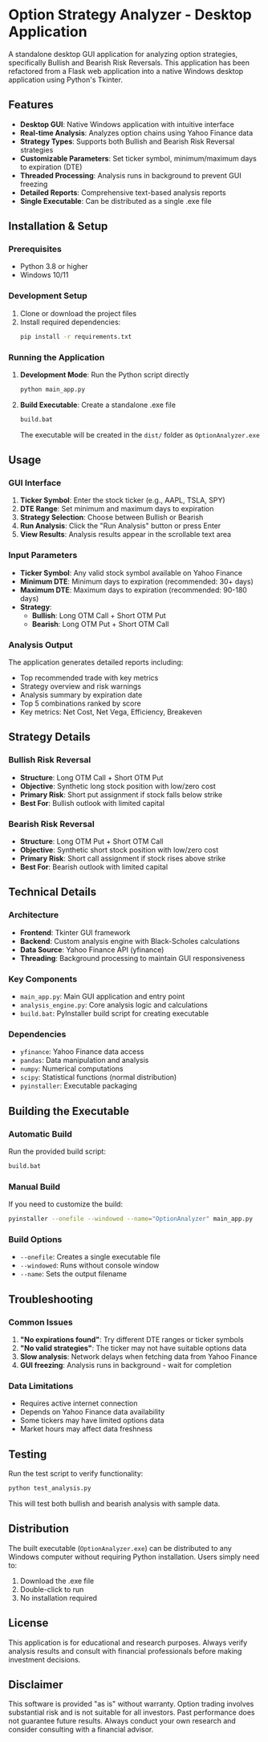 # Option Strategy Analyzer - Desktop Application

A standalone desktop GUI application for analyzing option strategies, specifically Bullish and Bearish Risk Reversals. This application has been refactored from a Flask web application into a native Windows desktop application using Python's Tkinter.

## Features

- **Desktop GUI**: Native Windows application with intuitive interface
- **Real-time Analysis**: Analyzes option chains using Yahoo Finance data
- **Strategy Types**: Supports both Bullish and Bearish Risk Reversal strategies
- **Customizable Parameters**: Set ticker symbol, minimum/maximum days to expiration (DTE)
- **Threaded Processing**: Analysis runs in background to prevent GUI freezing
- **Detailed Reports**: Comprehensive text-based analysis reports
- **Single Executable**: Can be distributed as a single .exe file

## Installation & Setup

### Prerequisites
- Python 3.8 or higher
- Windows 10/11

### Development Setup
1. Clone or download the project files
2. Install required dependencies:
   ```bash
   pip install -r requirements.txt
   ```

### Running the Application
1. **Development Mode**: Run the Python script directly
   ```bash
   python main_app.py
   ```

2. **Build Executable**: Create a standalone .exe file
   ```bash
   build.bat
   ```
   The executable will be created in the `dist/` folder as `OptionAnalyzer.exe`

## Usage

### GUI Interface
1. **Ticker Symbol**: Enter the stock ticker (e.g., AAPL, TSLA, SPY)
2. **DTE Range**: Set minimum and maximum days to expiration
3. **Strategy Selection**: Choose between Bullish or Bearish
4. **Run Analysis**: Click the "Run Analysis" button or press Enter
5. **View Results**: Analysis results appear in the scrollable text area

### Input Parameters
- **Ticker Symbol**: Any valid stock symbol available on Yahoo Finance
- **Minimum DTE**: Minimum days to expiration (recommended: 30+ days)
- **Maximum DTE**: Maximum days to expiration (recommended: 90-180 days)
- **Strategy**: 
  - **Bullish**: Long OTM Call + Short OTM Put
  - **Bearish**: Long OTM Put + Short OTM Call

### Analysis Output
The application generates detailed reports including:
- Top recommended trade with key metrics
- Strategy overview and risk warnings
- Analysis summary by expiration date
- Top 5 combinations ranked by score
- Key metrics: Net Cost, Net Vega, Efficiency, Breakeven

## Strategy Details

### Bullish Risk Reversal
- **Structure**: Long OTM Call + Short OTM Put
- **Objective**: Synthetic long stock position with low/zero cost
- **Primary Risk**: Short put assignment if stock falls below strike
- **Best For**: Bullish outlook with limited capital

### Bearish Risk Reversal
- **Structure**: Long OTM Put + Short OTM Call
- **Objective**: Synthetic short stock position with low/zero cost
- **Primary Risk**: Short call assignment if stock rises above strike
- **Best For**: Bearish outlook with limited capital

## Technical Details

### Architecture
- **Frontend**: Tkinter GUI framework
- **Backend**: Custom analysis engine with Black-Scholes calculations
- **Data Source**: Yahoo Finance API (yfinance)
- **Threading**: Background processing to maintain GUI responsiveness

### Key Components
- `main_app.py`: Main GUI application and entry point
- `analysis_engine.py`: Core analysis logic and calculations
- `build.bat`: PyInstaller build script for creating executable

### Dependencies
- `yfinance`: Yahoo Finance data access
- `pandas`: Data manipulation and analysis
- `numpy`: Numerical computations
- `scipy`: Statistical functions (normal distribution)
- `pyinstaller`: Executable packaging

## Building the Executable

### Automatic Build
Run the provided build script:
```bash
build.bat
```

### Manual Build
If you need to customize the build:
```bash
pyinstaller --onefile --windowed --name="OptionAnalyzer" main_app.py
```

### Build Options
- `--onefile`: Creates a single executable file
- `--windowed`: Runs without console window
- `--name`: Sets the output filename

## Troubleshooting

### Common Issues
1. **"No expirations found"**: Try different DTE ranges or ticker symbols
2. **"No valid strategies"**: The ticker may not have suitable options data
3. **Slow analysis**: Network delays when fetching data from Yahoo Finance
4. **GUI freezing**: Analysis runs in background - wait for completion

### Data Limitations
- Requires active internet connection
- Depends on Yahoo Finance data availability
- Some tickers may have limited options data
- Market hours may affect data freshness

## Testing

Run the test script to verify functionality:
```bash
python test_analysis.py
```

This will test both bullish and bearish analysis with sample data.

## Distribution

The built executable (`OptionAnalyzer.exe`) can be distributed to any Windows computer without requiring Python installation. Users simply need to:
1. Download the .exe file
2. Double-click to run
3. No installation required

## License

This application is for educational and research purposes. Always verify analysis results and consult with financial professionals before making investment decisions.

## Disclaimer

This software is provided "as is" without warranty. Option trading involves substantial risk and is not suitable for all investors. Past performance does not guarantee future results. Always conduct your own research and consider consulting with a financial advisor. 